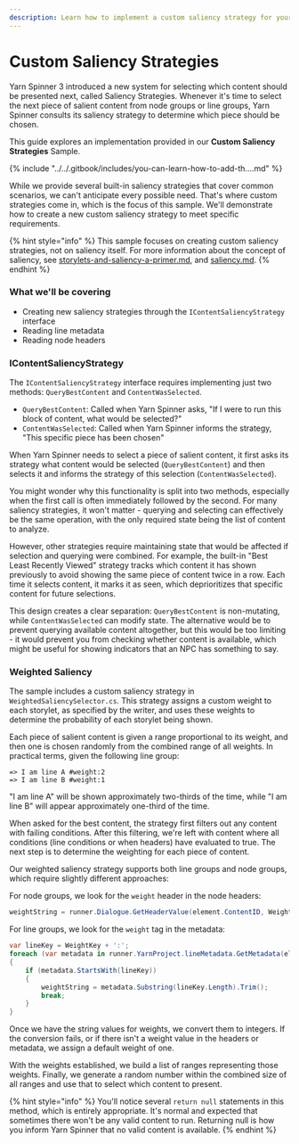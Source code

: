 ```yaml
---
description: Learn how to implement a custom saliency strategy for your narratives.
---
```


# Custom Saliency Strategies

Yarn Spinner 3 introduced a new system for selecting which content should be presented next, called Saliency Strategies. Whenever it's time to select the next piece of salient content from node groups or line groups, Yarn Spinner consults its saliency strategy to determine which piece should be chosen.

This guide explores an implementation provided in our **Custom Saliency Strategies** Sample.

{% include "../../.gitbook/includes/you-can-learn-how-to-add-th....md" %}

While we provide several built-in saliency strategies that cover common scenarios, we can't anticipate every possible need. That's where custom strategies come in, which is the focus of this sample. We'll demonstrate how to create a new custom saliency strategy to meet specific requirements.

{% hint style="info" %}
This sample focuses on creating custom saliency strategies, not on saliency itself. For more information about the concept of saliency, see [storylets-and-saliency-a-primer.md](../../write-yarn-scripts/advanced-scripting/storylets-and-saliency-a-primer.md "mention"), and [saliency.md](../../write-yarn-scripts/advanced-scripting/saliency.md "mention").
{% endhint %}

### What we'll be covering

* Creating new saliency strategies through the `IContentSaliencyStrategy` interface
* Reading line metadata
* Reading node headers

### IContentSaliencyStrategy

The `IContentSaliencyStrategy` interface requires implementing just two methods: `QueryBestContent` and `ContentWasSelected`.

* `QueryBestContent`: Called when Yarn Spinner asks, "If I were to run this block of content, what would be selected?"
* `ContentWasSelected`: Called when Yarn Spinner informs the strategy, "This specific piece has been chosen"

When Yarn Spinner needs to select a piece of salient content, it first asks its strategy what content would be selected (`QueryBestContent`) and then selects it and informs the strategy of this selection (`ContentWasSelected`).

You might wonder why this functionality is split into two methods, especially when the first call is often immediately followed by the second. For many saliency strategies, it won't matter - querying and selecting can effectively be the same operation, with the only required state being the list of content to analyze.

However, other strategies require maintaining state that would be affected if selection and querying were combined. For example, the built-in "Best Least Recently Viewed" strategy tracks which content it has shown previously to avoid showing the same piece of content twice in a row. Each time it selects content, it marks it as seen, which deprioritizes that specific content for future selections.

This design creates a clear separation: `QueryBestContent` is non-mutating, while `ContentWasSelected` can modify state. The alternative would be to prevent querying available content altogether, but this would be too limiting - it would prevent you from checking whether content is available, which might be useful for showing indicators that an NPC has something to say.

### Weighted Saliency

The sample includes a custom saliency strategy in `WeightedSaliencySelector.cs`. This strategy assigns a custom weight to each storylet, as specified by the writer, and uses these weights to determine the probability of each storylet being shown.

Each piece of salient content is given a range proportional to its weight, and then one is chosen randomly from the combined range of all weights. In practical terms, given the following line group:

```
=> I am line A #weight:2
=> I am line B #weight:1
```

"I am line A" will be shown approximately two-thirds of the time, while "I am line B" will appear approximately one-third of the time.

When asked for the best content, the strategy first filters out any content with failing conditions. After this filtering, we're left with content where all conditions (line conditions or when headers) have evaluated to true. The next step is to determine the weighting for each piece of content.

Our weighted saliency strategy supports both line groups and node groups, which require slightly different approaches:

For node groups, we look for the `weight` header in the node headers:

```csharp
weightString = runner.Dialogue.GetHeaderValue(element.ContentID, WeightKey)
```

For line groups, we look for the `weight` tag in the metadata:

```csharp
var lineKey = WeightKey + ':';
foreach (var metadata in runner.YarnProject.lineMetadata.GetMetadata(element.ContentID))
{
    if (metadata.StartsWith(lineKey))
    {
        weightString = metadata.Substring(lineKey.Length).Trim();
        break;
    }
}
```

Once we have the string values for weights, we convert them to integers. If the conversion fails, or if there isn't a weight value in the headers or metadata, we assign a default weight of one.

With the weights established, we build a list of ranges representing those weights. Finally, we generate a random number within the combined size of all ranges and use that to select which content to present.

{% hint style="info" %}
You'll notice several `return null` statements in this method, which is entirely appropriate. It's normal and expected that sometimes there won't be any valid content to run. Returning null is how you inform Yarn Spinner that no valid content is available.
{% endhint %}
